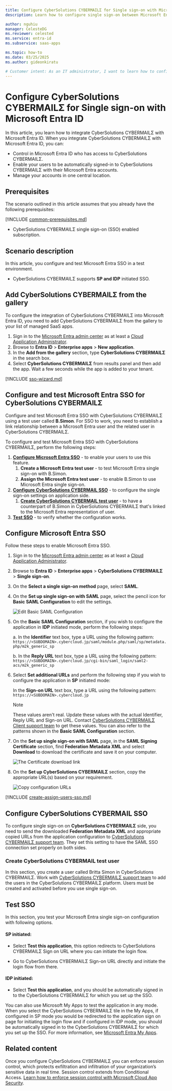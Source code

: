 ```yaml
---
title: Configure CyberSolutions CYBERMAILΣ for Single sign-on with Microsoft Entra ID
description: Learn how to configure single sign-on between Microsoft Entra ID and CyberSolutions CYBERMAILΣ.

author: nguhiu
manager: CelesteDG
ms.reviewer: celested
ms.service: entra-id
ms.subservice: saas-apps

ms.topic: how-to
ms.date: 03/25/2025
ms.author: gideonkiratu

# Customer intent: As an IT administrator, I want to learn how to configure single sign-on between Microsoft Entra ID and CyberSolutions CYBERMAILÎ£ so that I can control who has access to CyberSolutions CYBERMAILÎ£, enable automatic sign-in with Microsoft Entra accounts, and manage my accounts in one central location.
---
```


# Configure CyberSolutions CYBERMAILΣ for Single sign-on with Microsoft Entra ID

In this article,  you learn how to integrate CyberSolutions CYBERMAILΣ with Microsoft Entra ID. When you integrate CyberSolutions CYBERMAILΣ with Microsoft Entra ID, you can:

* Control in Microsoft Entra ID who has access to CyberSolutions CYBERMAILΣ.
* Enable your users to be automatically signed-in to CyberSolutions CYBERMAILΣ with their Microsoft Entra accounts.
* Manage your accounts in one central location.

## Prerequisites

The scenario outlined in this article assumes that you already have the following prerequisites:

[!INCLUDE [common-prerequisites.md](~/identity/saas-apps/includes/common-prerequisites.md)]
* CyberSolutions CYBERMAILΣ single sign-on (SSO) enabled subscription.

## Scenario description

In this article,  you configure and test Microsoft Entra SSO in a test environment.

* CyberSolutions CYBERMAILΣ supports **SP and IDP** initiated SSO.

## Add CyberSolutions CYBERMAILΣ from the gallery

To configure the integration of CyberSolutions CYBERMAILΣ into Microsoft Entra ID, you need to add CyberSolutions CYBERMAILΣ from the gallery to your list of managed SaaS apps.

1. Sign in to the [Microsoft Entra admin center](https://entra.microsoft.com) as at least a [Cloud Application Administrator](~/identity/role-based-access-control/permissions-reference.md#cloud-application-administrator).
1. Browse to **Entra ID** > **Enterprise apps** > **New application**.
1. In the **Add from the gallery** section, type **CyberSolutions CYBERMAILΣ** in the search box.
1. Select **CyberSolutions CYBERMAILΣ** from results panel and then add the app. Wait a few seconds while the app is added to your tenant.

 [!INCLUDE [sso-wizard.md](~/identity/saas-apps/includes/sso-wizard.md)]

<a name='configure-and-test-azure-ad-sso-for-cybersolutions-cybermail'></a>

## Configure and test Microsoft Entra SSO for CyberSolutions CYBERMAILΣ

Configure and test Microsoft Entra SSO with CyberSolutions CYBERMAILΣ using a test user called **B.Simon**. For SSO to work, you need to establish a link relationship between a Microsoft Entra user and the related user in CyberSolutions CYBERMAILΣ.

To configure and test Microsoft Entra SSO with CyberSolutions CYBERMAILΣ, perform the following steps:

1. **[Configure Microsoft Entra SSO](#configure-azure-ad-sso)** - to enable your users to use this feature.
    1. **Create a Microsoft Entra test user** - to test Microsoft Entra single sign-on with B.Simon.
    1. **Assign the Microsoft Entra test user** - to enable B.Simon to use Microsoft Entra single sign-on.
1. **[Configure CyberSolutions CYBERMAIL SSO](#configure-cybersolutions-cybermail-sso)** - to configure the single sign-on settings on application side.
    1. **[Create CyberSolutions CYBERMAIL test user](#create-cybersolutions-cybermail-test-user)** - to have a counterpart of B.Simon in CyberSolutions CYBERMAILΣ that's linked to the Microsoft Entra representation of user.
1. **[Test SSO](#test-sso)** - to verify whether the configuration works.

<a name='configure-azure-ad-sso'></a>

## Configure Microsoft Entra SSO

Follow these steps to enable Microsoft Entra SSO.

1. Sign in to the [Microsoft Entra admin center](https://entra.microsoft.com) as at least a [Cloud Application Administrator](~/identity/role-based-access-control/permissions-reference.md#cloud-application-administrator).
1. Browse to **Entra ID** > **Enterprise apps** > **CyberSolutions CYBERMAILΣ** > **Single sign-on**.
1. On the **Select a single sign-on method** page, select **SAML**.
1. On the **Set up single sign-on with SAML** page, select the pencil icon for **Basic SAML Configuration** to edit the settings.

   ![Edit Basic SAML Configuration](common/edit-urls.png)

1. On the **Basic SAML Configuration** section, if you wish to configure the application in **IDP** initiated mode, perform the following steps:

    a. In the **Identifier** text box, type a URL using the following pattern:
    `https://<SUBDOMAIN>.cybercloud.jp/saml/module.php/saml/sp/metadata.php/m2k_generic_sp`

    b. In the **Reply URL** text box, type a URL using the following pattern:
    `https://<SUBDOMAIN>.cybercloud.jp/cgi-bin/saml_login/saml2-acs/m2k_generic_sp`

1. Select **Set additional URLs** and perform the following step if you wish to configure the application in **SP** initiated mode:

    In the **Sign-on URL** text box, type a URL using the following pattern:
    `https://<SUBDOMAIN>.cybercloud.jp`

	> [!NOTE]
	> These values aren't real. Update these values with the actual Identifier, Reply URL and Sign-on URL. Contact [CyberSolutions CYBERMAILΣ Client support team](mailto:tech@cybersolutions.co.jp) to get these values. You can also refer to the patterns shown in the **Basic SAML Configuration** section.

1. On the **Set up single sign-on with SAML** page, in the **SAML Signing Certificate** section,  find **Federation Metadata XML** and select **Download** to download the certificate and save it on your computer.

	![The Certificate download link](common/metadataxml.png)

1. On the **Set up CyberSolutions CYBERMAILΣ** section, copy the appropriate URL(s) based on your requirement.

	![Copy configuration URLs](common/copy-configuration-urls.png)

<a name='create-an-azure-ad-test-user'></a>

[!INCLUDE [create-assign-users-sso.md](~/identity/saas-apps/includes/create-assign-users-sso.md)]

## Configure CyberSolutions CYBERMAIL SSO

To configure single sign-on on **CyberSolutions CYBERMAILΣ** side, you need to send the downloaded **Federation Metadata XML** and appropriate copied URLs from the application configuration to [CyberSolutions CYBERMAILΣ support team](mailto:tech@cybersolutions.co.jp). They set this setting to have the SAML SSO connection set properly on both sides.

### Create CyberSolutions CYBERMAIL test user

In this section, you create a user called Britta Simon in CyberSolutions CYBERMAILΣ. Work with [CyberSolutions CYBERMAILΣ support team](mailto:tech@cybersolutions.co.jp) to add the users in the CyberSolutions CYBERMAILΣ platform. Users must be created and activated before you use single sign-on.

## Test SSO 

In this section, you test your Microsoft Entra single sign-on configuration with following options. 

#### SP initiated:

* Select **Test this application**, this option redirects to CyberSolutions CYBERMAILΣ Sign on URL where you can initiate the login flow.  

* Go to CyberSolutions CYBERMAILΣ Sign-on URL directly and initiate the login flow from there.

#### IDP initiated:

* Select **Test this application**, and you should be automatically signed in to the CyberSolutions CYBERMAILΣ for which you set up the SSO. 

You can also use Microsoft My Apps to test the application in any mode. When you select the CyberSolutions CYBERMAILΣ tile in the My Apps, if configured in SP mode you would be redirected to the application sign on page for initiating the login flow and if configured in IDP mode, you should be automatically signed in to the CyberSolutions CYBERMAILΣ for which you set up the SSO. For more information, see [Microsoft Entra My Apps](/azure/active-directory/manage-apps/end-user-experiences#azure-ad-my-apps).

## Related content

Once you configure CyberSolutions CYBERMAILΣ you can enforce session control, which protects exfiltration and infiltration of your organization’s sensitive data in real time. Session control extends from Conditional Access. [Learn how to enforce session control with Microsoft Cloud App Security](/cloud-app-security/proxy-deployment-aad).

